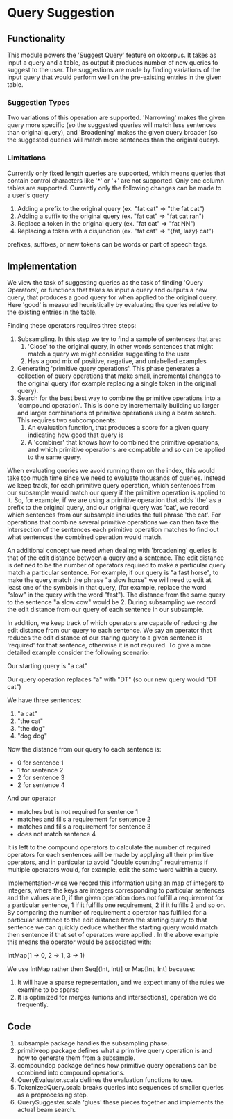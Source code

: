 # Query Suggestion

## Functionality

This module powers the 'Suggest Query' feature on okcorpus. It takes as input a query and a table, as output it 
produces number of new queries to suggest to the user. The suggestions are made by finding variations of the input 
query that would perform well on the pre-existing entries in the given table.

### Suggestion Types
Two variations of this operation are supported. 'Narrowing' makes the given query more specific (so the suggested 
queries will match less sentences than original query), and 'Broadening' makes the given query broader (so the 
suggested queries will match more sentences than the original query).

### Limitations
Currently only fixed length queries are supported, which means queries that contain control
 characters like '*' or '+' are not supported.
Only one column tables are supported.
Currently only the following changes can be made to a user's query
1. Adding a prefix to the original query (ex. "fat cat" => "the fat cat")
2. Adding a suffix to the original query (ex. "fat cat" => "fat cat ran")
3. Replace a token in the original query (ex. "fat cat" => "fat NN")
4. Replacing a token with a disjunction (ex. "fat cat" => "{fat, lazy} cat")

prefixes, suffixes, or new tokens can be words or part of speech tags.

## Implementation
We view the task of suggesting queries as the task of finding 'Query Operators', or functions that takes as 
input a query and outputs a new query, that produces a good query for when applied to the original query. Here
'good' is measured heuristically by evaluating the queries relative to the existing entries in the table.

Finding these operators requires three steps:

1. Subsampling. In this step we try to find a sample of sentences that are:
    1. 'Close' to the original query, in other words sentences that might match a query we might consider suggesting to the user
    2. Has a good mix of positive, negative, and unlabelled examples
2. Generating 'primitive query operations'. This phase generates a collection of query operations that make small, 
incremental changes to the original query (for example replacing a single token in the original query).
3. Search for the best best way to combine the primitive operations into a 'compound operation'. This is done by incrementally building up
larger and larger combinations of primitive operations using a beam search. This requires two subcomponents:
    1. An evaluation function, that produces a score for a given query indicating how good that query is
    2. A 'combiner' that knows how to combined the primitive operations, and which primitive operations are
       compatible and so can be applied to the same query.

When evaluating queries we avoid running them on the index, this would take too much time since 
we need to evaluate thousands of queries.
Instead we keep track, for each primitive query operation, which sentences from our subsample 
would match our query if the primitive operation is applied to it. So, for example, if we are using 
a primitive operation that adds 'the' as a prefix to the original query, and our original query
was 'cat', we record which sentences from our subsample includes the full phrase 'the cat'. For operations
that combine several primitive operations we can then take the intersection of the sentences each
 primitive operation matches to find out what sentences the combined operation would match.
 
An additional concept we need when dealing with 'broadening' queries is that of the edit distance
 between a query and a sentence. The edit distance is defined to be the number of operators
 required to make a particular query match a particular sentence. For example, if our query is 
 "a fast horse", to make the query match the phrase "a slow horse" we will need to edit at least
  one of the symbols in that query, (for example, replace the word "slow" in the query with the 
  word "fast"). The distance from the same query to the sentence "a slow cow" would be 2. During 
  subsampling we record the edit distance from our query of each sentence in our subsample.
  
In addition, we keep track of which operators are capable of reducing the edit 
distance from our query to each sentence. We say an operator that reduces the edit
 distance of our staring query to a given sentence is 'required' for that sentence, otherwise it 
 is not required. To give a more detailed example consider the following scenario:

Our starting query is "a cat"

Our query operation replaces "a" with "DT" (so our new query would "DT cat") 

We have three sentences:
1. "a cat"
2. "the cat"
3. "the dog"
4. "dog dog"

Now the distance from our query to each sentence is:
* 0 for sentence 1
* 1 for sentence 2
* 2 for sentence 3
* 2 for sentence 4
   
And our operator
* matches but is not required for sentence 1
* matches and fills a requirement for sentence 2
* matches and fills a requirement for sentence 3
* does not match sentence 4

It is left to the compound operators to calculate the number of required operators for each 
sentences will be made by applying all their primitive operators, and in particular to avoid 
"double counting" requirements if multiple operators would, for example, edit the same word 
within a query.
 
Implementation-wise we record this information using an map of integers to integers, where the keys 
are integers corresponding to particular sentences and the values are 0, if the given operation 
does not fulfill a requirement for a particular sentence, 1 if it fulfills one requirement, 2 if
 it fulfills 2 and so on. By comparing the number of requirement a operator has fulfilled for a
particular sentence to the edit distance from the starting query to that sentence we can quickly 
deduce whether the starting query would match then sentence if that set of operators were applied
. In the above example this means the operator would be associated with:

IntMap(1 -> 0, 2 -> 1, 3 -> 1)

We use IntMap rather then Seq\[(Int, Int)\] or Map\[Int, Int\] because:
1. It will have a sparse representation, and we expect many of the rules we examine to be sparse
2. It is optimized for merges (unions and intersections), operation we do frequently.

## Code
1. subsample package handles the subsampling phase.
2. primitiveop package defines what a primitive query operation is and how to generate them from a subsample.
3. compoundop package defines how primitive query operations can be combined into compound operations.
4. QueryEvaluator.scala defines the evaluation functions to use.
5. TokenizedQuery.scala breaks queries into sequences of smaller queries as a preprocessing step.
6. QuerySuggester.scala 'glues' these pieces together and implements the actual beam search.
